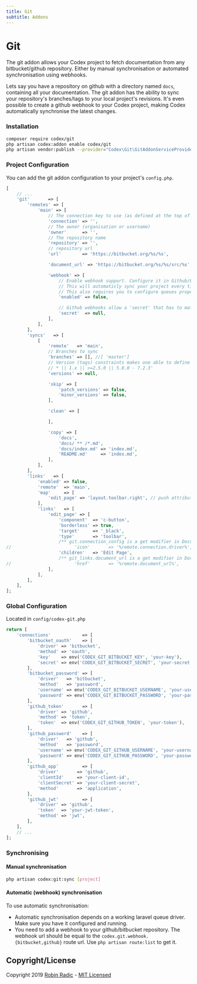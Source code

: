 ```yaml
---
title: Git
subtitle: Addons
---
```



# Git

The git addon allows your Codex project to fetch documentation from any bitbucket/github repository. Either by manual synchronisation or automated synchronisation using webhooks.


Lets say you have a repository on github with a directory named `docs`, containing all your documentation. 
The git addon has the ability to sync your repository's branches/tags to your local project's revisions.
It's even possible to create a github webhook to your Codex project, making Codex automatically synchronise the latest changes.

### Installation

```bash
composer require codex/git
php artisan codex:addon enable codex/git
php artisan vendor:publish --provider="Codex\Git\GitAddonServiceProvider"
```


### Project Configuration

You can add the git addon configuration to your project's `config.php`. 
 
```php
[
    // ...
    'git'       => [
        'remotes' => [
            'main' => [
                // The connection key to use (as defined at the top of this file)
                'connection' => '',
                // The owner (organisation or username)
                'owner'      => '',
                // The repository name
                'repository' => '',
                // repository url
                'url'        => 'https://bitbucket.org/%s/%s',

                'document_url' => 'https://bitbucket.org/%s/%s/src/%s',

                'webhook' => [
                    // Enable webhook support. Configure it in Github/Bitbucket.
                    // This will automaticly sync your project every time a 'push' event occurs
                    // This also requires you to configure queues properly (by using for example, redis with supervisord)
                    'enabled' => false,

                    // Github webhooks allow a 'secret' that has to match. Put it in here
                    'secret'  => null,
                ],
            ],
        ],
        'syncs'   => [
            [
                'remote'   => 'main',
                // Branches to sync
                'branches' => [], //[ 'master']
                // Version (tags) constraints makes one able to define ranges and whatnot
                // * || 1.x || >=2.5.0 || 5.0.0 - 7.2.3'
                'versions' => null,

                'skip' => [
                    'patch_versions' => false,
                    'minor_versions' => false,
                ],

                'clean' => [

                ],

                'copy' => [
                    'docs',
                    'docs/ ** /*.md',
                    'docs/index.md' => 'index.md',
                    'README.md'     => 'index.md',
                ],
            ],
        ],
        'links'   => [
            'enabled' => false,
            'remote'  => 'main',
            'map'     => [
                'edit_page' => 'layout.toolbar.right', // push attribute to array (default)
            ],
            'links'   => [
                'edit_page' => [
                    'component'  => 'c-button',
                    'borderless' => true,
                    'target'     => '_black',
                    'type'       => 'toolbar',
                    /** git.connection_config is a get modifier in Document @see \Codex\Git\GitAddonServiceProvider */
//                        'icon'       => '%remote.connection.driver%',
                    'children'   => 'Edit Page',
                    /** git_links.document_url is a get modifier in Document @see \Codex\Git\GitAddonServiceProvider */
//                        'href'       => '%remote.document_url%',
                ],
            ],
        ],
    ],
];
``` 

### Global Configuration

Located in `config/codex-git.php`
```php
return [
    'connections'            => [
        'bitbucket_oauth'    => [
            'driver' => 'bitbucket',
            'method' => 'oauth',
            'key'    => env('CODEX_GIT_BITBUCKET_KEY', 'your-key'),
            'secret' => env('CODEX_GIT_BITBUCKET_SECRET', 'your-secret'),
        ],
        'bitbucket_password' => [
            'driver'   => 'bitbucket',
            'method'   => 'password',
            'username' => env('CODEX_GIT_BITBUCKET_USERNAME', 'your-username'),
            'password' => env('CODEX_GIT_BITBUCKET_PASSWORD', 'your-password'),
        ],
        'github_token'       => [
            'driver' => 'github',
            'method' => 'token',
            'token'  => env('CODEX_GIT_GITHUB_TOKEN', 'your-token'),
        ],
        'github_password'    => [
            'driver'   => 'github',
            'method'   => 'password',
            'username' => env('CODEX_GIT_GITHUB_USERNAME', 'your-username'),
            'password' => env('CODEX_GIT_GITHUB_PASSWORD', 'your-password'),
        ],
        'github_app'         => [
            'driver'       => 'github',
            'clientId'     => 'your-client-id',
            'clientSecret' => 'your-client-secret',
            'method'       => 'application',
        ],
        'github_jwt'         => [
            'driver' => 'github',
            'token'  => 'your-jwt-token',
            'method' => 'jwt',
        ],
    ],
    // ...
];
```


### Synchronising 

#### Manual synchronisation
```bash
php artisan codex:git:sync [project]
```

#### Automatic (webhook) synchronisation
To use automatic synchronisation:
- Automatic synchronisation depends on a working laravel queue driver. Make sure you have it configured and running. 
- You need to add a webhook to your github/bitbucket repository. The webhook url should be equal to the `codex.git.webhook.{bitbucket,github}` route url. Use `php artisan route:list` to get it.


<!--*codex:hide*-->
## Copyright/License
Copyright 2019 [Robin Radic](https://github.com/RobinRadic) - [MIT Licensed](LICENSE.md)
<!--*codex:/hide*-->